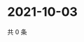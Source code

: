 # 2021-10-03

共 0 条

<!-- BEGIN -->
<!-- 最后更新时间 Sun Oct 03 2021 17:17:15 GMT+0800 (China Standard Time) -->

<!-- END -->
